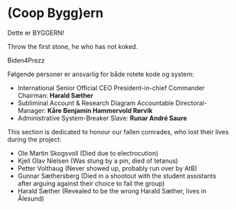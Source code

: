 # (Coop Bygg)ern
Dette er BYGGERN!

Throw the first stone, he who has not koked.

Biden4Prezz

Følgende personer er ansvarlig for både rotete kode og system:

* International Senior Official CEO President-in-chief Commander Chairman: **Harald Sæther** 
* Subliminal Account & Research Diagram Accountable Directoral-Manager: **Kåre Benjamin Hammervold Rørvik**
* Administrative System-Breaker Slave: **Runar André Saure** 






This section is dedicated to honour our fallen comrades, who lost their lives during the project:

* Ole Martin Skogsvoll (Died due to electrocution)
* Kjell Olav Nielsen (Was stung by a pin, died of tetanus)
* Petter Volthaug (Never showed up, probably run over by AtB)
* Gunnar Sæthersberg (Died in a shootout with the student assistants after arguing against their choice to fail the group)
* Harald Sæther (Revealed to be the wrong Harald Sæther, lives in Ålesund)
